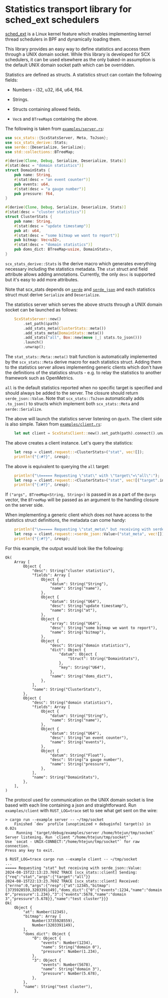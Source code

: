 # Statistics transport library for sched_ext schedulers

[sched_ext](https://github.com/sched-ext/scx) is a Linux kernel feature
which enables implementing kernel thread schedulers in BPF and dynamically
loading them.

This library provides an easy way to define statistics and access them
through a UNIX domain socket. While this library is developed for SCX
schedulers, it can be used elsewhere as the only baked-in assumption is the
default UNIX domain socket path which can be overridden.

Statistics are defined as structs. A statistics struct can contain the
following fields:

- Numbers - i32, u32, i64, u64, f64.

- Strings.

- Structs containing allowed fields.

- `Vec`s and `BTreeMap`s containing the above.

The following is taken from [`examples/server.rs`](./examples/server.rs):

```rust
use scx_stats::{ScxStatsServer, Meta, ToJson};
use scx_stats_derive::Stats;
use serde::{Deserialize, Serialize};
use std::collections::BTreeMap;

#[derive(Clone, Debug, Serialize, Deserialize, Stats)]
#[stat(desc = "domain statistics")]
struct DomainStats {
    pub name: String,
    #[stat(desc = "an event counter")]
    pub events: u64,
    #[stat(desc = "a gauge number")]
    pub pressure: f64,
}

#[derive(Clone, Debug, Serialize, Deserialize, Stats)]
#[stat(desc = "cluster statistics")]
struct ClusterStats {
    pub name: String,
    #[stat(desc = "update timestamp")]
    pub at: u64,
    #[stat(desc = "some bitmap we want to report")]
    pub bitmap: Vec<u32>,
    #[stat(desc = "domain statistics")]
    pub doms_dict: BTreeMap<usize, DomainStats>,
}
```

`scx_stats_derive::Stats` is the derive macro which generates everything
necessary including the statistics metadata. The `stat` struct and field
attribute allows adding annotations. Currently, the only `desc` is supported
but it's easy to add more attributes.

Note that scx_stats depends on [`serde`](https://crates.io/crates/serde) and
[`serde_json`](https://crates.io/crates/serde_json) and each statistics
struct must derive `Serialize` and `Deserialize`.

The statistics server which serves the above structs through a UNIX domain
socket can be launched as follows:

```rust
    ScxStatsServer::new()
        .set_path(&path)
        .add_stats_meta(ClusterStats::meta())
        .add_stats_meta(DomainStats::meta())
        .add_stats("all", Box::new(move |_| stats.to_json()))
        .launch()
        .unwrap();
```

The `stat_stats::Meta::meta()` trait function is automatically implemented
by the `scx_stats::Meta` derive macro for each statistics struct. Adding
them to the statistics server allows implementing generic clients which
don't have the definitions of the statistics structs - e.g. to relay the
statistics to another framework such as OpenMetrics.

`all` is the default statistics reported when no specific target is
specified and should always be added to the server. The closure should
return `serde_json::Value`. Note that `scx_stats::ToJson` automatically adds
`.to_json()` to structs which implement both `scx_stats::Meta` and
`serde::Serialize`.

The above will launch the statistics server listening on `@path`. The client
side is also simple. Taken from
[`examples/client.rs`](./examples/client.rs):

```rust
    let mut client = ScxStatsClient::new().set_path(path).connect().unwrap();
```

The above creates a client instance. Let's query the statistics:

```rust
    let resp = client.request::<ClusterStats>("stat", vec![]);
    println!("{:#?}", &resp);
```

The above is equivalent to querying the `all` target:

```rust
    println!("\n===== Requesting \"stat\" with \"target\"=\"all\":");
    let resp = client.request::<ClusterStats>("stat", vec![("target".into(), "all".into())]);
    println!("{:#?}", &resp);
```

If `("args", BTreeMap<String, String>)` is passed in as a part of the
`@args` vector, the `BTreeMap` will be passed as an argument to the handling
closure on the server side.

When implementing a generic client which does not have access to the
statistics struct definitions, the metadata can come handy:

```rust
    println!("\n===== Requesting \"stat_meta\" but receiving with serde_json::Value:");
    let resp = client.request::<serde_json::Value>("stat_meta", vec![]);
    println!("{:#?}", &resp);
```

For this example, the output would look like the following:

```
Ok(
    Array [
        Object {
            "desc": String("cluster statistics"),
            "fields": Array [
                Object {
                    "datum": String("String"),
                    "name": String("name"),
                },
                Object {
                    "datum": String("U64"),
                    "desc": String("update timestamp"),
                    "name": String("at"),
                },
                Object {
                    "array": String("U64"),
                    "desc": String("some bitmap we want to report"),
                    "name": String("bitmap"),
                },
                Object {
                    "desc": String("domain statistics"),
                    "dict": Object {
                        "datum": Object {
                            "Struct": String("DomainStats"),
                        },
                        "key": String("U64"),
                    },
                    "name": String("doms_dict"),
                },
            ],
            "name": String("ClusterStats"),
        },
        Object {
            "desc": String("domain statistics"),
            "fields": Array [
                Object {
                    "datum": String("String"),
                    "name": String("name"),
                },
                Object {
                    "datum": String("U64"),
                    "desc": String("an event counter"),
                    "name": String("events"),
                },
                Object {
                    "datum": String("Float"),
                    "desc": String("a gauge number"),
                    "name": String("pressure"),
                },
            ],
            "name": String("DomainStats"),
        },
    ],
)
```

The protocol used for communication on the UNIX domain socket is line based
with each line containing a json and straightforward. Run `examples/client`
with `RUST_LOG=trace` set to see what get sent on the wire:

```
> cargo run --example server -- ~/tmp/socket
    Finished `dev` profile [unoptimized + debuginfo] target(s) in 0.02s
     Running `target/debug/examples/server /home/htejun/tmp/socket`
Server listening. Run `client "/home/htejun/tmp/socket"`.
Use `socat - UNIX-CONNECT:"/home/htejun/tmp/socket"` for raw connection.
Press any key to exit.
```

```
$ RUST_LOG=trace cargo run --example client -- ~/tmp/socket
...
===== Requesting "stat" but receiving with serde_json::Value:
2024-08-15T22:13:23.769Z TRACE [scx_stats::client] Sending: {"req":"stat","args":{"target":"all"}}
2024-08-15T22:13:23.769Z TRACE [scx_stats::client] Received: {"errno":0,"args":{"resp":{"at":12345,"bitmap":[3735928559,3203391149],"doms_dict":{"0":{"events":1234,"name":"domain 0","pressure":1.234},"3":{"events":5678,"name":"domain 3","pressure":5.678}},"name":"test cluster"}}}
Ok(
    Object {
        "at": Number(12345),
        "bitmap": Array [
            Number(3735928559),
            Number(3203391149),
        ],
        "doms_dict": Object {
            "0": Object {
                "events": Number(1234),
                "name": String("domain 0"),
                "pressure": Number(1.234),
            },
            "3": Object {
                "events": Number(5678),
                "name": String("domain 3"),
                "pressure": Number(5.678),
            },
        },
        "name": String("test cluster"),
    },
```
